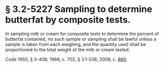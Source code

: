 # § 3.2-5227 Sampling to determine butterfat by composite tests.

<p>In sampling milk or cream for composite tests to determine the percent of butterfat contained, no such sample or sampling shall be lawful unless a sample is taken from each weighing, and the quantity used shall be proportioned to the total weight of the milk or cream tested.</p><p>Code 1950, § 3-408; 1966, c. 702, § 3.1-538; 2008, c. <a href='http://lis.virginia.gov/cgi-bin/legp604.exe?081+ful+CHAP0860'>860</a>.</p>